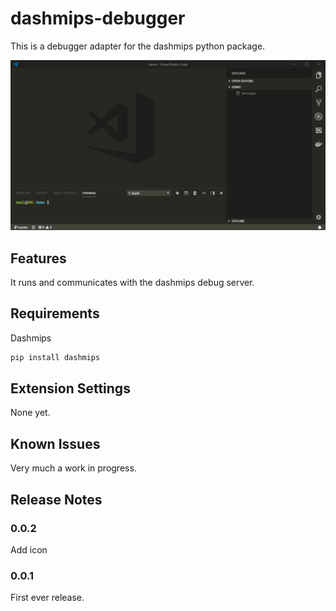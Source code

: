# dashmips-debugger

This is a debugger adapter for the dashmips python package.

![debugger usage](images/dashmips_usage.gif)

## Features

It runs and communicates with the dashmips debug server.

## Requirements

Dashmips

```sh
pip install dashmips
```

## Extension Settings

None yet.

## Known Issues

Very much a work in progress.

## Release Notes

### 0.0.2

Add icon

### 0.0.1

First ever release.
